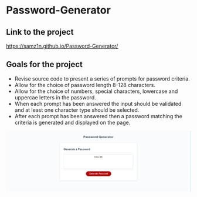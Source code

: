 # Password-Generator

## Link to the project
https://samz1n.github.io/Password-Generator/

## Goals for the project
* Revise source code to present a series of prompts for password criteria.
* Allow for the choice of password length 8-128 characters.
* Allow for the choice of numbers, special characters, lowercase and uppercae letters in the password.
* When each prompt has been answered the input should be validated and at least one character type should be selected.
* After each prompt has been answered then a password matching the criteria is generated and displayed on the page.

<img src="./pwg.PNG"/>
